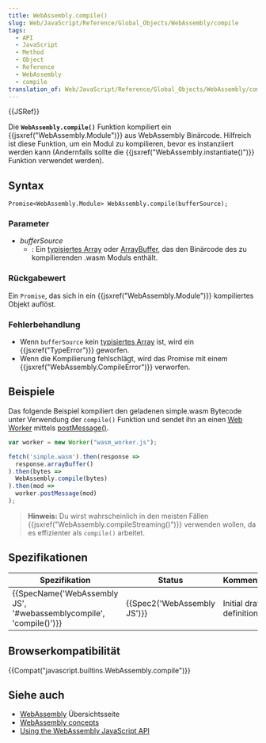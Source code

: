 ```yaml
---
title: WebAssembly.compile()
slug: Web/JavaScript/Reference/Global_Objects/WebAssembly/compile
tags:
  - API
  - JavaScript
  - Method
  - Object
  - Reference
  - WebAssembly
  - compile
translation_of: Web/JavaScript/Reference/Global_Objects/WebAssembly/compile
---
```

{{JSRef}}

Die **`WebAssembly.compile()`** Funktion kompiliert ein {{jsxref("WebAssembly.Module")}} aus WebAssembly Binärcode. Hilfreich ist diese Funktion, um ein Modul zu kompilieren, bevor es instanziiert werden kann (Andernfalls sollte die {{jsxref("WebAssembly.instantiate()")}} Funktion verwendet werden).

## Syntax

    Promise<WebAssembly.Module> WebAssembly.compile(bufferSource);

### Parameter

- _bufferSource_
  - : Ein [typisiertes Array](/de/docs/Web/JavaScript/Typed_arrays) oder [ArrayBuffer](/de/docs/Web/JavaScript/Reference/Global_Objects/ArrayBuffer), das den Binärcode des zu kompilierenden .wasm Moduls enthält.

### Rückgabewert

Ein `Promise`, das sich in ein {{jsxref("WebAssembly.Module")}} kompiliertes Objekt auflöst.

### Fehlerbehandlung

- Wenn `bufferSource` kein [typisiertes Array](/de/docs/Web/JavaScript/Typed_arrays) ist, wird ein {{jsxref("TypeError")}} geworfen.
- Wenn die Kompilierung fehlschlägt, wird das Promise mit einem {{jsxref("WebAssembly.CompileError")}} verworfen.

## Beispiele

Das folgende Beispiel kompiliert den geladenen simple.wasm Bytecode unter Verwendung der `compile()` Funktion und sendet ihn an einen [Web Worker](/de/docs/Web/API/Web_Workers_API) mittels [postMessage()](/de/docs/Web/API/Worker/postMessage).

```js
var worker = new Worker("wasm_worker.js");

fetch('simple.wasm').then(response =>
  response.arrayBuffer()
).then(bytes =>
  WebAssembly.compile(bytes)
).then(mod =>
  worker.postMessage(mod)
);
```

> **Hinweis:** Du wirst wahrscheinlich in den meisten Fällen {{jsxref("WebAssembly.compileStreaming()")}} verwenden wollen, da es effizienter als `compile()` arbeitet.

## Spezifikationen

| Spezifikation                                                                            | Status                               | Kommentar                 |
| ---------------------------------------------------------------------------------------- | ------------------------------------ | ------------------------- |
| {{SpecName('WebAssembly JS', '#webassemblycompile', 'compile()')}} | {{Spec2('WebAssembly JS')}} | Initial draft definition. |

## Browserkompatibilität

{{Compat("javascript.builtins.WebAssembly.compile")}}

## Siehe auch

- [WebAssembly](/de/docs/WebAssembly) Übersichtsseite
- [WebAssembly concepts](/de/docs/WebAssembly/Concepts)
- [Using the WebAssembly JavaScript API](/de/docs/WebAssembly/Using_the_JavaScript_API)
